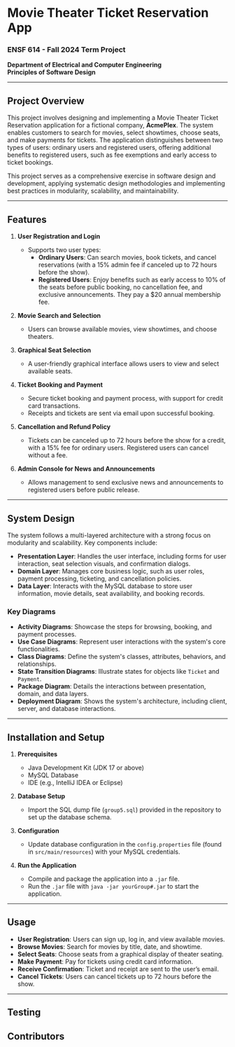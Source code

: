 # Movie Theater Ticket Reservation App

### ENSF 614 - Fall 2024 Term Project

**Department of Electrical and Computer Engineering**  
**Principles of Software Design**

---

## Project Overview

This project involves designing and implementing a Movie Theater Ticket Reservation application for a fictional company, **AcmePlex**. The system enables customers to search for movies, select showtimes, choose seats, and make payments for tickets. The application distinguishes between two types of users: ordinary users and registered users, offering additional benefits to registered users, such as fee exemptions and early access to ticket bookings.

This project serves as a comprehensive exercise in software design and development, applying systematic design methodologies and implementing best practices in modularity, scalability, and maintainability.

---

## Features

1. **User Registration and Login**

   - Supports two user types:
     - **Ordinary Users**: Can search movies, book tickets, and cancel reservations (with a 15% admin fee if canceled up to 72 hours before the show).
     - **Registered Users**: Enjoy benefits such as early access to 10% of the seats before public booking, no cancellation fee, and exclusive announcements. They pay a $20 annual membership fee.

2. **Movie Search and Selection**

   - Users can browse available movies, view showtimes, and choose theaters.

3. **Graphical Seat Selection**

   - A user-friendly graphical interface allows users to view and select available seats.

4. **Ticket Booking and Payment**

   - Secure ticket booking and payment process, with support for credit card transactions.
   - Receipts and tickets are sent via email upon successful booking.

5. **Cancellation and Refund Policy**

   - Tickets can be canceled up to 72 hours before the show for a credit, with a 15% fee for ordinary users. Registered users can cancel without a fee.

6. **Admin Console for News and Announcements**
   - Allows management to send exclusive news and announcements to registered users before public release.

---

## System Design

The system follows a multi-layered architecture with a strong focus on modularity and scalability. Key components include:

- **Presentation Layer**: Handles the user interface, including forms for user interaction, seat selection visuals, and confirmation dialogs.
- **Domain Layer**: Manages core business logic, such as user roles, payment processing, ticketing, and cancellation policies.
- **Data Layer**: Interacts with the MySQL database to store user information, movie details, seat availability, and booking records.

### Key Diagrams

- **Activity Diagrams**: Showcase the steps for browsing, booking, and payment processes.
- **Use Case Diagrams**: Represent user interactions with the system's core functionalities.
- **Class Diagrams**: Define the system's classes, attributes, behaviors, and relationships.
- **State Transition Diagrams**: Illustrate states for objects like `Ticket` and `Payment`.
- **Package Diagram**: Details the interactions between presentation, domain, and data layers.
- **Deployment Diagram**: Shows the system's architecture, including client, server, and database interactions.

---

## Installation and Setup

1. **Prerequisites**

   - Java Development Kit (JDK 17 or above)
   - MySQL Database
   - IDE (e.g., IntelliJ IDEA or Eclipse)

2. **Database Setup**

   - Import the SQL dump file (`group5.sql`) provided in the repository to set up the database schema.

3. **Configuration**

   - Update database configuration in the `config.properties` file (found in `src/main/resources`) with your MySQL credentials.

4. **Run the Application**
   - Compile and package the application into a `.jar` file.
   - Run the `.jar` file with `java -jar yourGroup#.jar` to start the application.

---

## Usage

- **User Registration**: Users can sign up, log in, and view available movies.
- **Browse Movies**: Search for movies by title, date, and showtime.
- **Select Seats**: Choose seats from a graphical display of theater seating.
- **Make Payment**: Pay for tickets using credit card information.
- **Receive Confirmation**: Ticket and receipt are sent to the user’s email.
- **Cancel Tickets**: Users can cancel tickets up to 72 hours before the show.

---

## Testing

## Contributors
